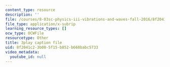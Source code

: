 ```yaml
---
content_type: resource
description: ''
file: /courses/8-03sc-physics-iii-vibrations-and-waves-fall-2016/8f2041c23b085f15b852b668babc5733_T2n6fVybLcU.vtt
file_type: application/x-subrip
learning_resource_types: []
ocw_type: OCWFile
resourcetype: Other
title: 3play caption file
uid: 8f2041c2-3b08-5f15-b852-b668babc5733
video_metadata:
  youtube_id: null
---
```

